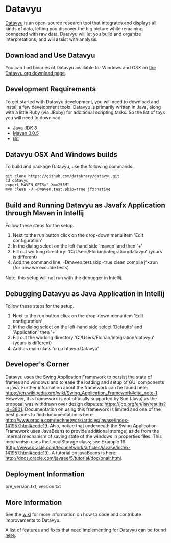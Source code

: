 # Datavyu

[Datavyu](http://datavyu.org/) is an open-source research tool that integrates and displays all kinds of data, letting you discover the big picture while remaining connected with raw data. Datavyu will let you build and organize interpretations, and will assist with analysis.

## Download and Use Datavyu
You can find binaries of Datavyu available for Windows and OSX on [the Datavyu.org download page](http://datavyu.org/download/).

## Development Requirements

To get started with Datavyu development, you will need to download and install a few development tools. Datavyu is primarily written in Java, along with a little Ruby (via JRuby) for additional scripting tasks. So the list of toys you will need to download:

* [Java JDK 8](http://www.oracle.com/technetwork/java/javase/downloads/jdk8-downloads-2133151.html) 
* [Maven 3.0.5](http://maven.apache.org/)
* [Git](http://git-scm.com/)

## Datavyu OSX And Windows builds

To build and package Datavyu, use the following commands:

	git clone https://github.com/databrary/datavyu.git
	cd datavyu
	export MAVEN_OPTS="-Xmx256M"
	mvn clean -U -Dmaven.test.skip=true jfx:native

## Build and Running Datavyu as Javafx Application through Maven in Intellij

Follow these steps for the setup.

1. Next to the run button click on the drop-down menu item 'Edit configuration'
2. In the dialog select on the left-hand side 'maven' and then '+'
3. Fill out working directory: 'C:/Users/Florian/integration/datavyu' (yours is different)
4. Add the command line: -Dmaven.test.skip=true clean compile jfx:run (for now we exclude tests)

Note, this setup will not run with the debugger in Intellij.


## Debugging Datavyu as Java Application in Intellij

Follow these steps for the setup.

1. Next to the run button click on the drop-down menu item 'Edit configuration'
2. In the dialog select on the left-hand side select 'Defaults' and 'Application' then '+'
3. Fill out the working directory 'C:/Users/Florian/integration/datavyu' (yours is different)
4. Add as main class 'org.datavyu.Datavyu'


## Developer's Corner
Datavyu uses the Swing Application Framework to persist the state of frames and windows and to ease the loading and setup of GUI components in java. 
Further information about the framework can be found here: https://en.wikipedia.org/wiki/Swing_Application_Framework#cite_note-1.
However, this framework is not officially supported by Sun (Java) as the proposal was withdrawn over design disputes: https://jcp.org/en/jsr/results?id=3801.
Documentation on using this framework is limited and one of the best places to find documentation is here: http://www.oracle.com/technetwork/articles/javase/index-141957.html#code19.
Also, notice that underneath the Swing Application Framework uses JavaBeans to provide additional storage; aside from the internal mechanism of saving state of the windows in properties files. This mechanism uses the LocalStorage class; see Example 19 (http://www.oracle.com/technetwork/articles/javase/index-141957.html#code19). 
A tutorial on javaBeans is here: http://docs.oracle.com/javaee/5/tutorial/doc/bnair.html.

## Deployment Information
pre_version.txt, version.txt

## More Information

See the [wiki](https://github.com/databrary/datavyu/wiki) for more information on how to code and contribute improvements to Datavyu.

A list of features and fixes that need implementing for Datavyu can be found [here](http://datavyu.org/bugs).

